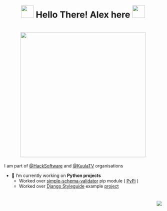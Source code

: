 <h1 align="center">
  <img src="https://media1.giphy.com/media/du3J3cXyzhj75IOgvA/giphy.gif?cid=ecf05e473xpgxrcwo275mhx1r4o2bi5nh8rmhib6d09r7ve2&rid=giphy.gif" width="40px">
  Hello There! Alex here
  <img src="https://media1.giphy.com/media/KAq5w47R9rmTuvWOWa/giphy.gif?cid=ecf05e478b0bym0lgka2xqk5x7cdoc6aipdu9gwm3ogk3kgm&rid=giphy.gif" width="40px">
</h1>

<h1 align="center">
  <img src="https://scontent.fsof3-1.fna.fbcdn.net/v/t1.0-9/72473865_3006491372969248_1629124822434840576_o.jpg?_nc_cat=110&_nc_sid=cdbe9c&_nc_ohc=EBeul2N_Y2MAX8Tlyrf&_nc_ht=scontent.fsof3-1.fna&oh=a35376673ab77c26285b1ed704653b86&oe=5F3BFEA9" height="400px">
</h1>


<!--
**SashoStoichkov/SashoStoichkov** is a ✨ _special_ ✨ repository because its `README.md` (this file) appears on your GitHub profile.

Here are some ideas to get you started:
-->

I am part of [@HackSoftware](https://github.com/HackSoftware) and [@KuulaTV](https://github.com/KuulaTV) organisations

- 🔭 I’m currently working on **Python projects**
  - Worked over [simple-schema-validator](https://github.com/HackSoftware/simple_schema_validator) pip module ( [PyPi](https://pypi.org/project/simple-schema-validator/) )
  - Worked over [Django Styleguide](https://github.com/HackSoftware/Django-Styleguide) example [project](https://github.com/HackSoftware/Styleguide-Example)

<!--
- 🌱 I’m currently learning ...
- 💬 Ask me about ...
- 📫 How to reach me: via [email](mailto:sashostoichkov@gmail.com); [Facebook]()
- ⚡ Fun fact: ...
-->

<h1 align="right">
  <img src="https://github-readme-stats.vercel.app/api?username=SashoStoichkov&show_icons=true&count_private=true&theme=merko">
</h1>
